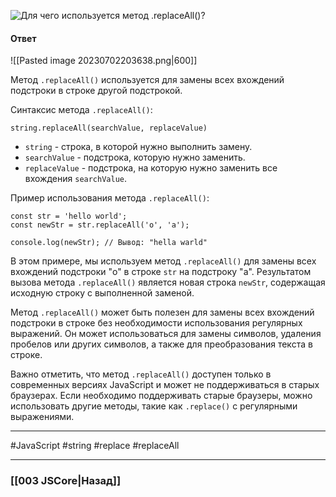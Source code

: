 ![Для чего используется метод `.replaceAll()`?](https://youtu.be/OA63L1eQ6pA?t=632)

#### Ответ

![[Pasted image 20230702203638.png|600]]

Метод `.replaceAll()` используется для замены всех вхождений подстроки в строке другой подстрокой.

Синтаксис метода `.replaceAll()`:

```
string.replaceAll(searchValue, replaceValue)
```

- `string` - строка, в которой нужно выполнить замену.
- `searchValue` - подстрока, которую нужно заменить.
- `replaceValue` - подстрока, на которую нужно заменить все вхождения `searchValue`.

Пример использования метода `.replaceAll()`:

```
const str = 'hello world';
const newStr = str.replaceAll('o', 'a');

console.log(newStr); // Вывод: "hella warld"
```

В этом примере, мы используем метод `.replaceAll()` для замены всех вхождений подстроки "o" в строке `str` на подстроку "a". Результатом вызова метода `.replaceAll()` является новая строка `newStr`, содержащая исходную строку с выполненной заменой.

Метод `.replaceAll()` может быть полезен для замены всех вхождений подстроки в строке без необходимости использования регулярных выражений. Он может использоваться для замены символов, удаления пробелов или других символов, а также для преобразования текста в строке.

Важно отметить, что метод `.replaceAll()` доступен только в современных версиях JavaScript и может не поддерживаться в старых браузерах. Если необходимо поддерживать старые браузеры, можно использовать другие методы, такие как `.replace()` с регулярными выражениями.

___
 #JavaScript #string #replace #replaceAll

___

### [[003 JSCore|Назад]]